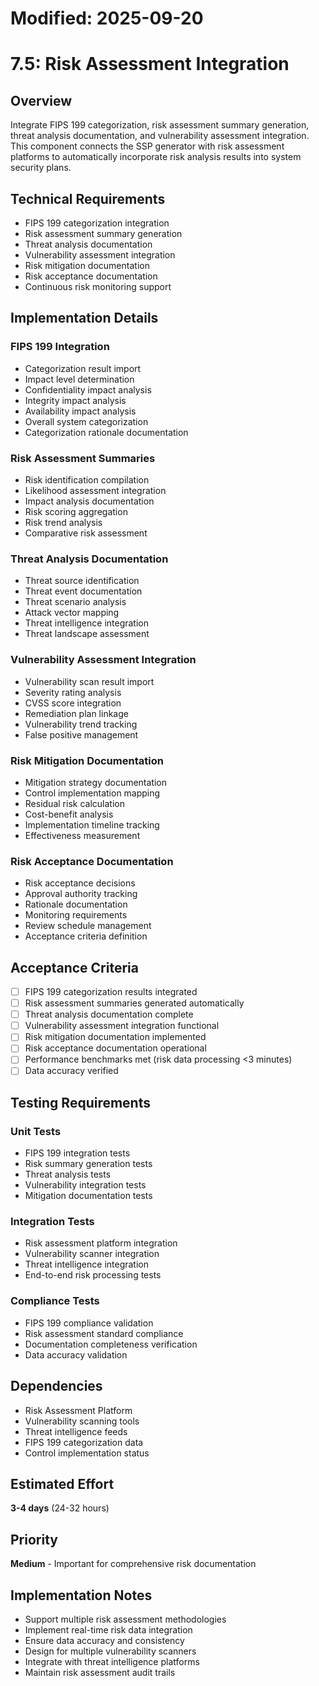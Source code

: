 # Modified: 2025-09-20

# 7.5: Risk Assessment Integration

## Overview
Integrate FIPS 199 categorization, risk assessment summary generation, threat analysis documentation, and vulnerability assessment integration. This component connects the SSP generator with risk assessment platforms to automatically incorporate risk analysis results into system security plans.

## Technical Requirements
- FIPS 199 categorization integration
- Risk assessment summary generation
- Threat analysis documentation
- Vulnerability assessment integration
- Risk mitigation documentation
- Risk acceptance documentation
- Continuous risk monitoring support

## Implementation Details

### FIPS 199 Integration
- Categorization result import
- Impact level determination
- Confidentiality impact analysis
- Integrity impact analysis
- Availability impact analysis
- Overall system categorization
- Categorization rationale documentation

### Risk Assessment Summaries
- Risk identification compilation
- Likelihood assessment integration
- Impact analysis documentation
- Risk scoring aggregation
- Risk trend analysis
- Comparative risk assessment

### Threat Analysis Documentation
- Threat source identification
- Threat event documentation
- Threat scenario analysis
- Attack vector mapping
- Threat intelligence integration
- Threat landscape assessment

### Vulnerability Assessment Integration
- Vulnerability scan result import
- Severity rating analysis
- CVSS score integration
- Remediation plan linkage
- Vulnerability trend tracking
- False positive management

### Risk Mitigation Documentation
- Mitigation strategy documentation
- Control implementation mapping
- Residual risk calculation
- Cost-benefit analysis
- Implementation timeline tracking
- Effectiveness measurement

### Risk Acceptance Documentation
- Risk acceptance decisions
- Approval authority tracking
- Rationale documentation
- Monitoring requirements
- Review schedule management
- Acceptance criteria definition

## Acceptance Criteria
- [ ] FIPS 199 categorization results integrated
- [ ] Risk assessment summaries generated automatically
- [ ] Threat analysis documentation complete
- [ ] Vulnerability assessment integration functional
- [ ] Risk mitigation documentation implemented
- [ ] Risk acceptance documentation operational
- [ ] Performance benchmarks met (risk data processing <3 minutes)
- [ ] Data accuracy verified

## Testing Requirements

### Unit Tests
- FIPS 199 integration tests
- Risk summary generation tests
- Threat analysis tests
- Vulnerability integration tests
- Mitigation documentation tests

### Integration Tests
- Risk assessment platform integration
- Vulnerability scanner integration
- Threat intelligence integration
- End-to-end risk processing tests

### Compliance Tests
- FIPS 199 compliance validation
- Risk assessment standard compliance
- Documentation completeness verification
- Data accuracy validation

## Dependencies
- Risk Assessment Platform
- Vulnerability scanning tools
- Threat intelligence feeds
- FIPS 199 categorization data
- Control implementation status

## Estimated Effort
**3-4 days** (24-32 hours)

## Priority
**Medium** - Important for comprehensive risk documentation

## Implementation Notes
- Support multiple risk assessment methodologies
- Implement real-time risk data integration
- Ensure data accuracy and consistency
- Design for multiple vulnerability scanners
- Integrate with threat intelligence platforms
- Maintain risk assessment audit trails
